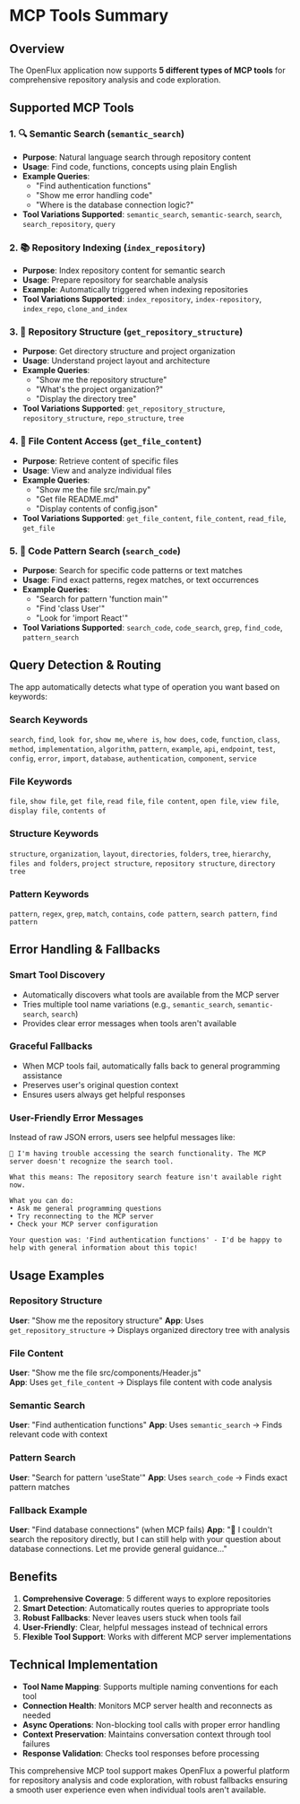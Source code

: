 # MCP Tools Summary

## Overview
The OpenFlux application now supports **5 different types of MCP tools** for comprehensive repository analysis and code exploration.

## Supported MCP Tools

### 1. 🔍 **Semantic Search** (`semantic_search`)
- **Purpose**: Natural language search through repository content
- **Usage**: Find code, functions, concepts using plain English
- **Example Queries**:
  - "Find authentication functions"
  - "Show me error handling code"
  - "Where is the database connection logic?"
- **Tool Variations Supported**: `semantic_search`, `semantic-search`, `search`, `search_repository`, `query`

### 2. 📚 **Repository Indexing** (`index_repository`) 
- **Purpose**: Index repository content for semantic search
- **Usage**: Prepare repository for searchable analysis
- **Example**: Automatically triggered when indexing repositories
- **Tool Variations Supported**: `index_repository`, `index-repository`, `index_repo`, `clone_and_index`

### 3. 📁 **Repository Structure** (`get_repository_structure`)
- **Purpose**: Get directory structure and project organization
- **Usage**: Understand project layout and architecture
- **Example Queries**:
  - "Show me the repository structure"
  - "What's the project organization?"
  - "Display the directory tree"
- **Tool Variations Supported**: `get_repository_structure`, `repository_structure`, `repo_structure`, `tree`

### 4. 📄 **File Content Access** (`get_file_content`)
- **Purpose**: Retrieve content of specific files
- **Usage**: View and analyze individual files
- **Example Queries**:
  - "Show me the file src/main.py"
  - "Get file README.md"
  - "Display contents of config.json"
- **Tool Variations Supported**: `get_file_content`, `file_content`, `read_file`, `get_file`

### 5. 🔎 **Code Pattern Search** (`search_code`)
- **Purpose**: Search for specific code patterns or text matches
- **Usage**: Find exact patterns, regex matches, or text occurrences
- **Example Queries**:
  - "Search for pattern 'function main'"
  - "Find 'class User'"
  - "Look for 'import React'"
- **Tool Variations Supported**: `search_code`, `code_search`, `grep`, `find_code`, `pattern_search`

## Query Detection & Routing

The app automatically detects what type of operation you want based on keywords:

### Search Keywords
`search`, `find`, `look for`, `show me`, `where is`, `how does`, `code`, `function`, `class`, `method`, `implementation`, `algorithm`, `pattern`, `example`, `api`, `endpoint`, `test`, `config`, `error`, `import`, `database`, `authentication`, `component`, `service`

### File Keywords  
`file`, `show file`, `get file`, `read file`, `file content`, `open file`, `view file`, `display file`, `contents of`

### Structure Keywords
`structure`, `organization`, `layout`, `directories`, `folders`, `tree`, `hierarchy`, `files and folders`, `project structure`, `repository structure`, `directory tree`

### Pattern Keywords
`pattern`, `regex`, `grep`, `match`, `contains`, `code pattern`, `search pattern`, `find pattern`

## Error Handling & Fallbacks

### Smart Tool Discovery
- Automatically discovers what tools are available from the MCP server
- Tries multiple tool name variations (e.g., `semantic_search`, `semantic-search`, `search`)
- Provides clear error messages when tools aren't available

### Graceful Fallbacks
- When MCP tools fail, automatically falls back to general programming assistance
- Preserves user's original question context
- Ensures users always get helpful responses

### User-Friendly Error Messages
Instead of raw JSON errors, users see helpful messages like:
```
🔧 I'm having trouble accessing the search functionality. The MCP server doesn't recognize the search tool.

What this means: The repository search feature isn't available right now.

What you can do:
• Ask me general programming questions
• Try reconnecting to the MCP server
• Check your MCP server configuration

Your question was: 'Find authentication functions' - I'd be happy to help with general information about this topic!
```

## Usage Examples

### Repository Structure
**User**: "Show me the repository structure"
**App**: Uses `get_repository_structure` → Displays organized directory tree with analysis

### File Content
**User**: "Show me the file src/components/Header.js"  
**App**: Uses `get_file_content` → Displays file content with code analysis

### Semantic Search
**User**: "Find authentication functions"
**App**: Uses `semantic_search` → Finds relevant code with context

### Pattern Search  
**User**: "Search for pattern 'useState'"
**App**: Uses `search_code` → Finds exact pattern matches

### Fallback Example
**User**: "Find database connections" (when MCP fails)
**App**: "🔄 I couldn't search the repository directly, but I can still help with your question about database connections. Let me provide general guidance..."

## Benefits

1. **Comprehensive Coverage**: 5 different ways to explore repositories
2. **Smart Detection**: Automatically routes queries to appropriate tools
3. **Robust Fallbacks**: Never leaves users stuck when tools fail
4. **User-Friendly**: Clear, helpful messages instead of technical errors
5. **Flexible Tool Support**: Works with different MCP server implementations

## Technical Implementation

- **Tool Name Mapping**: Supports multiple naming conventions for each tool
- **Connection Health**: Monitors MCP server health and reconnects as needed
- **Async Operations**: Non-blocking tool calls with proper error handling
- **Context Preservation**: Maintains conversation context through tool failures
- **Response Validation**: Checks tool responses before processing

This comprehensive MCP tool support makes OpenFlux a powerful platform for repository analysis and code exploration, with robust fallbacks ensuring a smooth user experience even when individual tools aren't available.